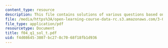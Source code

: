 ```yaml
---
content_type: resource
description: This file contains solutions of various questions based on thermodynamics.
file: /media/https%3A/open-learning-course-data-rc.s3.amazonaws.com/3-012-fundamentals-of-materials-science-fall-2005/f4d086453807bc278c7068f18fb1d936_f04_q1_sol_t.pdf
file_type: application/pdf
resourcetype: Document
title: f04_q1_sol_t.pdf
uid: f4d08645-3807-bc27-8c70-68f18fb1d936
---
```


